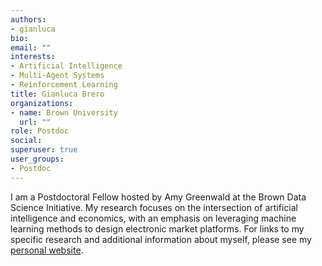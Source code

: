 ```yaml
---
authors:
- gianluca
bio: 
email: ""
interests: 
- Artificial Intelligence 
- Multi-Agent Systems
- Reinforcement Learning
title: Gianluca Brero
organizations:
- name: Brown University
  url: ""
role: Postdoc
social:
superuser: true
user_groups:
- Postdoc
---
```


I am a Postdoctoral Fellow hosted by Amy Greenwald at the Brown Data Science Initiative. My research focuses on the intersection of artificial intelligence and economics, with an emphasis on leveraging machine learning methods to design electronic market platforms. For links to my specific research and additional information about myself, please see my [personal website](https://www.gianlucabrero.com/).